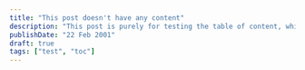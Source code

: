```yaml
---
title: "This post doesn't have any content"
description: "This post is purely for testing the table of content, which should not be rendered"
publishDate: "22 Feb 2001"
draft: true
tags: ["test", "toc"]
---
```

